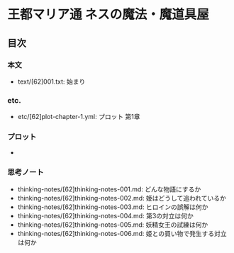 # 王都マリア通 ネスの魔法・魔道具屋
## 目次
### 本文
- text/[62]001.txt: 始まり

### etc.
- etc/[62]plot-chapter-1.yml: プロット 第1章

### プロット
- 

### 思考ノート
- thinking-notes/[62]thinking-notes-001.md: どんな物語にするか
- thinking-notes/[62]thinking-notes-002.md: 姫はどうして追われているか
- thinking-notes/[62]thinking-notes-003.md: ヒロインの誤解は何か
- thinking-notes/[62]thinking-notes-004.md: 第3の対立は何か
- thinking-notes/[62]thinking-notes-005.md: 妖精女王の試練は何か
- thinking-notes/[62]thinking-notes-006.md: 姫との買い物で発生する対立は何か
